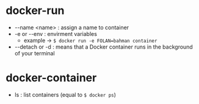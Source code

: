 # docker-run 

- --name \<name> : assign a name to container
- -e or --env : envirment variables
	- example -> `$ docker run -e FOLAN=bahman container`
- --detach or -d : means that a Docker container runs in the background of your terminal

# docker-container
- ls : list containers (equal to `$ docker ps`)



